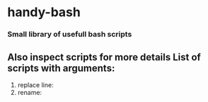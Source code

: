 # handy-bash
### Small library of usefull bash scripts

Also inspect scripts for more details
List of scripts with arguments:
-------------------------------
1. replace line: <line number> <text to be put> <extension without dot>
2. rename: <initial extension> <target extension> 
